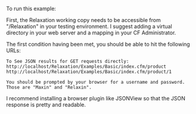 To run this example:

First, the Relaxation working copy needs to be accessible from "/Relaxation" in your testing environment. I suggest adding a virtual directory in your web server and a mapping in your CF Administrator.

The first condition having been met, you should be able to hit the following URLs:
	
	To See JSON results for GET requests directly:
	http://localhost/Relaxation/Examples/Basic/index.cfm/product
	http://localhost/Relaxation/Examples/Basic/index.cfm/product/1
	
	You should be prompted by your browser for a username and password. Those are "Maxin" and "Relaxin".
	
I recommend installing a browser plugin like JSONView so that the JSON response is pretty and readable.